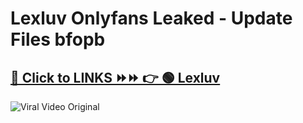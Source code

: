 
 # Lexluv Onlyfans Leaked - Update Files bfopb

## <h2><a href="https://clipsfans.com/Lexluv&ref=git">🔗 Click to LINKS ⏩⏩ 👉 🟢 Lexluv </a></h2>

<a href="https://clipsfans.com/Lexluv&ref=git" rel="nofollow" data-target="animated-image.originalLink"><img src="https://i.ibb.co.com/xMMVF88/686577567.gif" alt="Viral Video Original" style="max-width: 100%; display: inline-block;" data-target="animated-image.originalImage"></a>

